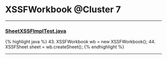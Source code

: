 # XSSFWorkbook @Cluster 7

***

### [SheetXSSFImplTest.java](https://searchcode.com/codesearch/view/72853788/)
{% highlight java %}
43. XSSFWorkbook wb = new XSSFWorkbook();
44. XSSFSheet sheet = wb.createSheet();
{% endhighlight %}

***

